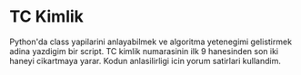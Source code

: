 # TC Kimlik

Python'da class yapilarini anlayabilmek ve algoritma yetenegimi gelistirmek adina yazdigim bir script. TC kimlik numarasinin ilk 9 hanesinden son iki haneyi cikartmaya yarar. Kodun anlasilirligi icin yorum satirlari kullandim.

